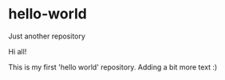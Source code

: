 # hello-world
Just another repository

Hi all!

This is my first 'hello world' repository. Adding a bit more text :)
